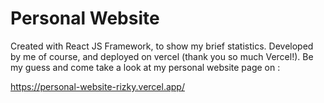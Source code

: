 # Personal Website
Created with React JS Framework, to show my brief statistics. Developed by me of course, and deployed on vercel (thank you so much Vercel!). Be my guess and come take a look at my personal website page on : 

https://personal-website-rizky.vercel.app/

